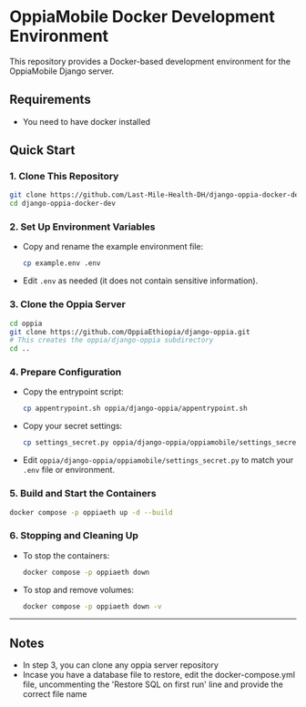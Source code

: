 
# OppiaMobile Docker Development Environment

This repository provides a Docker-based development environment for the OppiaMobile Django server.

## Requirements
- You need to have docker installed 

## Quick Start

### 1. Clone This Repository

```sh
git clone https://github.com/Last-Mile-Health-DH/django-oppia-docker-dev.git
cd django-oppia-docker-dev
```

### 2. Set Up Environment Variables

- Copy and rename the example environment file:
  ```sh
  cp example.env .env
  ```
- Edit `.env` as needed (it does not contain sensitive information).

### 3. Clone the Oppia Server

```sh
cd oppia
git clone https://github.com/OppiaEthiopia/django-oppia.git
# This creates the oppia/django-oppia subdirectory
cd ..
```

### 4. Prepare Configuration

- Copy the entrypoint script:
  ```sh
  cp appentrypoint.sh oppia/django-oppia/appentrypoint.sh
  ```
- Copy your secret settings:
  ```sh
  cp settings_secret.py oppia/django-oppia/oppiamobile/settings_secret.py
  ```
- Edit `oppia/django-oppia/oppiamobile/settings_secret.py` to match your `.env` file or environment.

### 5. Build and Start the Containers

```sh
docker compose -p oppiaeth up -d --build
```

### 6. Stopping and Cleaning Up

- To stop the containers:
  ```sh
  docker compose -p oppiaeth down
  ```
- To stop and remove volumes:
  ```sh
  docker compose -p oppiaeth down -v
  ```

---

## Notes

- In step 3, you can clone any oppia server repository 
- Incase you have a database file to restore,  edit the docker-compose.yml file, uncommenting the 'Restore SQL on first run' line and provide the correct file name 